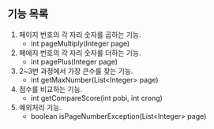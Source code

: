 ## 기능 목록
1. 페이지 번호의 각 자리 숫자를 곱하는 기능.
    - int pageMultiply(Integer page)
2. 페에지 번호의 각 자리 숫자를 더하는 기능.
    - int pagePlus(Integer page)
3. 2~3번 과정에서 가장 큰수를 찾는 기능.
    - int getMaxNumber(List&#60;Integer> page)
4. 점수를 비교하는 기능.
    - int getCompareScore(int pobi, int crong)
5. 예외처리 기능.
    - boolean isPageNumberException(List&#60;Integer> page)